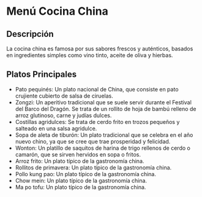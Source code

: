 # Menú Cocina China

## Descripción
La cocina china es famosa por sus sabores frescos y auténticos, basados en ingredientes simples como vino tinto, aceite de oliva y hierbas.

## Platos Principales
- Pato pequinés: Un plato nacional de China, que consiste en pato crujiente cubierto de salsa de ciruelas. 
- Zongzi: Un aperitivo tradicional que se suele servir durante el Festival del Barco del Dragón. Se trata de un rollito de hoja de bambú relleno de arroz glutinoso, carne y judías dulces. 
- Costillas agridulces: Se trata de cerdo frito en trozos pequeños y salteado en una salsa agridulce. 
- Sopa de aleta de tiburón: Un plato tradicional que se celebra en el año nuevo chino, ya que se cree que trae  prosperidad y felicidad. 
- Wonton: Un platillo de saquitos de harina de trigo rellenos de cerdo o camarón, que se sirven hervidos en sopa o fritos. 
- Arroz frito: Un plato típico de la gastronomía china. 
- Rollitos de primavera: Un plato típico de la gastronomía china. 
- Pollo kung pao: Un plato típico de la gastronomía china. 
- Chow mein: Un plato típico de la gastronomía china. 
- Ma po tofu: Un plato típico de la gastronomía china. 
